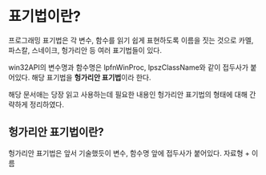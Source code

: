 # 표기법이란?
프로그래밍 표기법은 각 변수, 함수를 읽기 쉽게 표현하도록 이름을 짓는 것으로 카멜, 파스칼, 스네이크, 헝가리안 등 여러 표기법들이 있다.

win32API의 변수명과 함수명은 lpfnWinProc, lpszClassName와 같이 접두사가 붙어있다. 해당 표기법을 **헝가리안 표기법**이라 한다.

해당 문서애는 당장 읽고 사용하는데 필요한 내용인 헝가리안 표기법의 형태에 대해 간략하게 정리하였다.

## 헝가리안 표기법이란?
헝가리안 표기법은 앞서 기술했듯이 변수, 함수명 앞에 접두사가 붙어있다. 자료형 + 이름
